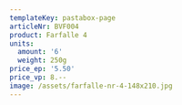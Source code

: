 ```yaml
---
templateKey: pastabox-page
articleNr: BVF004
product: Farfalle 4
units:
  amount: '6'
  weight: 250g
price_ep: '5.50'
price_vp: 8.--
image: /assets/farfalle-nr-4-148x210.jpg
---
```


